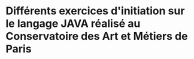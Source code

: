 # Différents exercices d'initiation sur le langage JAVA réalisé au Conservatoire des Art et Métiers de Paris
